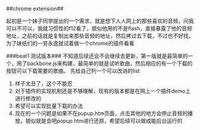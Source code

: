 ##chrome extension##

起初是一个妹子同学提出的一个需求，就是想下人人网上的那些喜欢的音频，问我可以不可以，我就习惯性的f12看了，貌似他用的不是flash，直接暴露了他的音频地址，之前的话就是复制出来那些音频的地址，然后拷过去下载，不过也不好找，为了妹纸们的一劳永逸就试着做一个chrome的插件看看

###beat1 测试版本###
不知道后续还会不会继续去更新，第一版就是最简单的一个，用了backbone.js来构建，最简单的就是试听歌曲，然后相应的有一个下载的按钮可以下载需要的歌曲。
先给自己列一个可以改进的list
1. 样子太丑了，这个不能忍
2. 对于插件的实现机制还是不够理解，现有的版本都是在网上一个插件demo上进行修改的
3. 希望可以实现批量下载的办法
4. 现在的一个问题是如果不在pupup.htm页面，点击其他的地方会停止音频的播放，貌似就是会吧popup.htm进行还原，希望后续可以做成能后台运行的